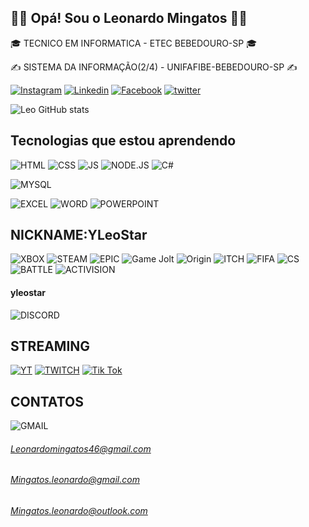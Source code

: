 
## 👨‍💻 Opá! Sou o Leonardo Mingatos 👨‍💻

🎓 TECNICO EM INFORMATICA - ETEC BEBEDOURO-SP 🎓

✍️ SISTEMA DA INFORMAÇÃO(2/4) - UNIFAFIBE-BEBEDOURO-SP ✍️

[![Instagram](https://img.shields.io/badge/Instagram-E4405F?style=for-the-badge&logo=instagram&logoColor=white)](https://www.instagram.com/mingatos.leo/)
[![Linkedin](https://img.shields.io/badge/LinkedIn-0077B5?style=for-the-badge&logo=linkedin&logoColor=white)](https://www.linkedin.com/in/leonardo-mingatos-237658231/)
[![Facebook](https://img.shields.io/badge/Facebook-1877F2?style=for-the-badge&logo=facebook&logoColor=white)](https://www.facebook.com/leonardo.mingatos?locale=pt_BR)
[![twitter](https://img.shields.io/badge/Twitter-1DA1F2?style=for-the-badge&logo=twitter&logoColor=white)](https://x.com/Mingatos_Leo)

![Leo GitHub stats](https://github-readme-stats.vercel.app/api?username=LeoMingatos&show_icons=true&theme=dark)

## Tecnologias que estou aprendendo

  ![HTML](https://img.shields.io/badge/HTML5-E34F26?style=for-the-badge&logo=html5&logoColor=white)
  ![CSS](https://img.shields.io/badge/CSS-239120?&style=for-the-badge&logo=css3&logoColor=white)
  ![JS](https://img.shields.io/badge/JavaScript-F7DF1E?style=for-the-badge&logo=javascript&logoColor=black)
  ![NODE.JS](https://img.shields.io/badge/Node.js-43853D?style=for-the-badge&logo=node.js&logoColor=white)
  ![C#](https://img.shields.io/badge/C%23-239120?style=for-the-badge&logo=c-sharp&logoColor=white)
  
  ![MYSQL](https://img.shields.io/badge/MySQL-00000F?style=for-the-badge&logo=mysql&logoColor=white)

  ![EXCEL](https://img.shields.io/badge/Microsoft_Excel-217346?style=for-the-badge&logo=microsoft-excel&logoColor=white)
  ![WORD](https://img.shields.io/badge/Microsoft_Word-2B579A?style=for-the-badge&logo=microsoft-word&logoColor=white)
  ![POWERPOINT](https://img.shields.io/badge/Microsoft_PowerPoint-B7472A?style=for-the-badge&logo=microsoft-powerpoint&logoColor=white)


  ## NICKNAME:YLeoStar

 ![XBOX](https://img.shields.io/badge/Xbox-107C10?style=for-the-badge&logo=xbox&logoColor=white)
 ![STEAM](https://img.shields.io/badge/Steam-000000?style=for-the-badge&logo=steam&logoColor=white)
 ![EPIC](https://img.shields.io/badge/Epic%20Games-313131?style=for-the-badge&logo=Epic%20Games&logoColor=white)
 ![Game Jolt](https://img.shields.io/badge/Game%20Jolt-CCFF00?style=for-the-badge&logo=Game%20Jolt&logoColor=white)
 ![Origin](https://img.shields.io/badge/Origin-148EFF?style=for-the-badge&logo=origin&logoColor=white)
 ![ITCH](https://img.shields.io/badge/Itch.io-FA5C5C?style=for-the-badge&logo=itchdotio&logoColor=white)
 ![FIFA](	https://img.shields.io/badge/FIFA-B7312F?style=for-the-badge&logo=fifa&logoColor=white)
 ![CS](	https://img.shields.io/badge/Counter_Strike-000000?style=for-the-badge&logo=counter-strike&logoColor=white)
 ![BATTLE](https://img.shields.io/badge/Battle.net-000?style=for-the-badge&logo=battle.net&logoColor=148EFF)
 ![ACTIVISION](https://img.shields.io/badge/Activision-000000?style=for-the-badge&logo=Activision&logoColor=white)

#### yleostar
![DISCORD](https://img.shields.io/badge/Discord-7289DA?style=for-the-badge&logo=discord&logoColor=white) 
                 
## STREAMING

[![YT](https://img.shields.io/badge/YouTube-FF0000?style=for-the-badge&logo=youtube&logoColor=white)](https://www.youtube.com/@LeoMingatos)
[![TWITCH](	https://img.shields.io/badge/Twitch-9146FF?style=for-the-badge&logo=twitch&logoColor=white)](https://www.twitch.tv/yleostar)
[![Tik Tok](https://img.shields.io/badge/TikTok-000000?style=for-the-badge&logo=tiktok&logoColor=white)](https://www.tiktok.com/@leomingatos)

 ## CONTATOS
 
![GMAIL](https://img.shields.io/badge/Gmail-D14836?style=for-the-badge&logo=gmail&logoColor=white)                       

###### Leonardomingatos46@gmail.com
###### Mingatos.leonardo@gmail.com
###### Mingatos.leonardo@outlook.com





 





